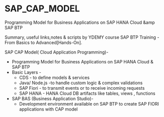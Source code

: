 # SAP_CAP_MODEL
Programming Model for Business Applications on SAP HANA Cloud &amp SAP BTP

Summary, useful links,notes & scripts by YDEMY course 
SAP BTP Training - From Basics to Advanced[Hands-On].

SAP CAP Model( Cloud Application Programming)-
* Programming Model for Business Applications on SAP HANA Cloud & SAP BTP
* Basic Layers -
  - CDS - to define models & services
  - Java/ Node.js -to handle custom logic & complex validations
  - SAP Fiori - to transmit events or to receive incoming requests
  - SAP HANA - HANA Cloud DB artifacts like tables, views , functions
* SAP BAS (Business Application Studio)-
  - Development environment available on SAP BTP to create SAP FIORI
   applications with CAP model    
